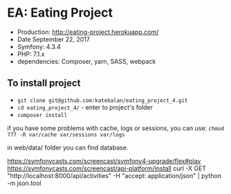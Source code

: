 EA: Eating Project
======

* Production:   http://eating-project.herokuapp.com/
* Date          September 22, 2017
* Symfony:      4.3.4
* PHP:          7.1.x
* dependencies: Composer, yarn, SASS, webpack

## To install project

* ```git clone git@github.com:katebalan/eating_project_4.git```
* ```cd eating_project_4/``` - enter to project's folder
* ```composer install```

if you have some problems with cache, logs or sessions, you can use:
```chmod 777 -R var/cache var/sessions var/logs```

in web/data/ folder you can find database.

https://symfonycasts.com/screencast/symfony4-upgrade/flex#play
https://symfonycasts.com/screencast/api-platform/install
curl -X GET "http://localhost:8000/api/activities" -H "accept: application/json" | python -m json.tool
